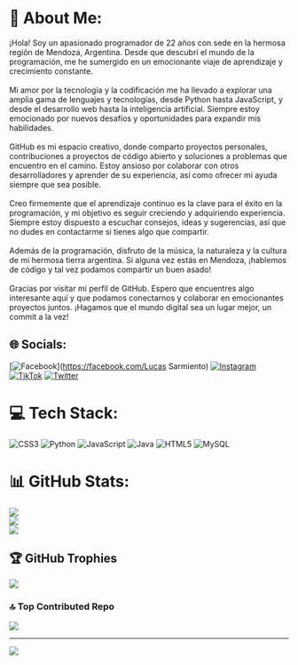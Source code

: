 # 💫 About Me:
¡Hola! Soy un apasionado programador de 22 años con sede en la hermosa región de Mendoza, Argentina. Desde que descubrí el mundo de la programación, me he sumergido en un emocionante viaje de aprendizaje y crecimiento constante.<br><br>Mi amor por la tecnología y la codificación me ha llevado a explorar una amplia gama de lenguajes y tecnologías, desde Python hasta JavaScript, y desde el desarrollo web hasta la inteligencia artificial. Siempre estoy emocionado por nuevos desafíos y oportunidades para expandir mis habilidades.<br><br>GitHub es mi espacio creativo, donde comparto proyectos personales, contribuciones a proyectos de código abierto y soluciones a problemas que encuentro en el camino. Estoy ansioso por colaborar con otros desarrolladores y aprender de su experiencia, así como ofrecer mi ayuda siempre que sea posible.<br><br>Creo firmemente que el aprendizaje continuo es la clave para el éxito en la programación, y mi objetivo es seguir creciendo y adquiriendo experiencia. Siempre estoy dispuesto a escuchar consejos, ideas y sugerencias, así que no dudes en contactarme si tienes algo que compartir.<br><br>Además de la programación, disfruto de la música, la naturaleza y la cultura de mi hermosa tierra argentina. Si alguna vez estás en Mendoza, ¡hablemos de código y tal vez podamos compartir un buen asado!<br><br>Gracias por visitar mi perfil de GitHub. Espero que encuentres algo interesante aquí y que podamos conectarnos y colaborar en emocionantes proyectos juntos. ¡Hagamos que el mundo digital sea un lugar mejor, un commit a la vez!


## 🌐 Socials:
[![Facebook](https://img.shields.io/badge/Facebook-%231877F2.svg?logo=Facebook&logoColor=white)](https://facebook.com/Lucas Sarmiento) [![Instagram](https://img.shields.io/badge/Instagram-%23E4405F.svg?logo=Instagram&logoColor=white)](https://instagram.com/sarmiento_lucaas) [![TikTok](https://img.shields.io/badge/TikTok-%23000000.svg?logo=TikTok&logoColor=white)](https://tiktok.com/@lucassarmiento532) [![Twitter](https://img.shields.io/badge/Twitter-%231DA1F2.svg?logo=Twitter&logoColor=white)](https://twitter.com/@lucaas20177) 

# 💻 Tech Stack:
![CSS3](https://img.shields.io/badge/css3-%231572B6.svg?style=for-the-badge&logo=css3&logoColor=white) ![Python](https://img.shields.io/badge/python-3670A0?style=for-the-badge&logo=python&logoColor=ffdd54) ![JavaScript](https://img.shields.io/badge/javascript-%23323330.svg?style=for-the-badge&logo=javascript&logoColor=%23F7DF1E) ![Java](https://img.shields.io/badge/java-%23ED8B00.svg?style=for-the-badge&logo=java&logoColor=white) ![HTML5](https://img.shields.io/badge/html5-%23E34F26.svg?style=for-the-badge&logo=html5&logoColor=white) ![MySQL](https://img.shields.io/badge/mysql-%2300f.svg?style=for-the-badge&logo=mysql&logoColor=white)
# 📊 GitHub Stats:
![](https://github-readme-stats.vercel.app/api?username=LucasSarmiento07&theme=tokyonight&hide_border=false&include_all_commits=false&count_private=false)<br/>
![](https://github-readme-streak-stats.herokuapp.com/?user=LucasSarmiento07&theme=tokyonight&hide_border=false)<br/>
![](https://github-readme-stats.vercel.app/api/top-langs/?username=LucasSarmiento07&theme=tokyonight&hide_border=false&include_all_commits=false&count_private=false&layout=compact)

## 🏆 GitHub Trophies
![](https://github-profile-trophy.vercel.app/?username=LucasSarmiento07&theme=discord&no-frame=false&no-bg=true&margin-w=4)

### 🔝 Top Contributed Repo
![](https://github-contributor-stats.vercel.app/api?username=LucasSarmiento07&limit=5&theme=dark&combine_all_yearly_contributions=true)

---
[![](https://visitcount.itsvg.in/api?id=LucasSarmiento07&icon=0&color=0)](https://visitcount.itsvg.in)

<!-- Proudly created with GPRM ( https://gprm.itsvg.in ) -->
